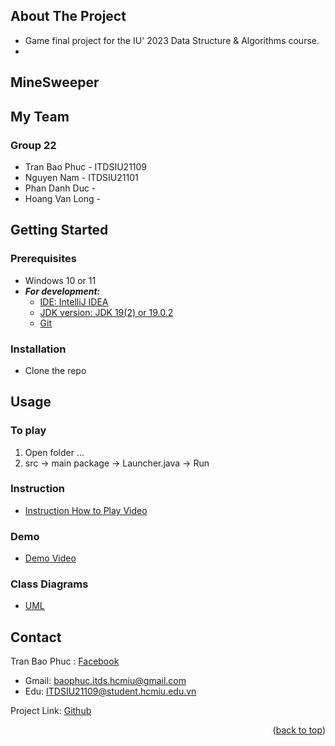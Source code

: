<a name="readme-top"></a>

## About The Project
- Game final project for the IU' 2023 Data Structure & Algorithms course.
-
## MineSweeper



## My Team
### Group 22
* Tran Bao Phuc - ITDSIU21109
* Nguyen Nam - ITDSIU21101
* Phan Danh Duc - 
* Hoang Van Long - 

## Getting Started

### Prerequisites

* Windows 10 or 11
* ***For development:***
    * [IDE: IntelliJ IDEA](https://www.jetbrains.com/idea/download/#section=windows)
    * [JDK version: JDK 19(2) or 19.0.2](https://www.oracle.com/java/technologies/javase/jdk19-archive-downloads.html)
    * [Git](https://git-scm.com/downloads)

### Installation

* Clone the repo

## Usage

### To play

1. Open folder ...
2. src -> main package -> Launcher.java -> Run

### Instruction
* [Instruction How to Play Video]()

### Demo
* [Demo Video]()

### Class Diagrams
* [UML]()

## Contact

Tran Bao Phuc : [Facebook](https://www.facebook.com/baophuclyk18.cla/)
- Gmail: baophuc.itds.hcmiu@gmail.com
- Edu: ITDSIU21109@student.hcmiu.edu.vn

Project Link: [Github](https://github.com/DSBaoPhuc/DSA-ProjectGame.git)

<p align="right">(<a href="#readme-top">back to top</a>)</p>

